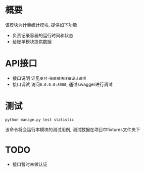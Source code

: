 # 概要
该模块为计量统计模块, 提供如下功能
+ 负责记录容器的运行时间和状态
+ 给账单模块提供数据


# API接口
+ 接口说明 详见`支付-账单模块详细设计说明`
+ 接口调试 访问`0.0.0.0:8000`, 通过swagger进行调试

# 测试
```
python manage.py test statistic
```
该命令将会运行本模块的测试用例, 测试数据在项目中fixtures文件夹下

# TODO
+ 接口暂时未做认证

